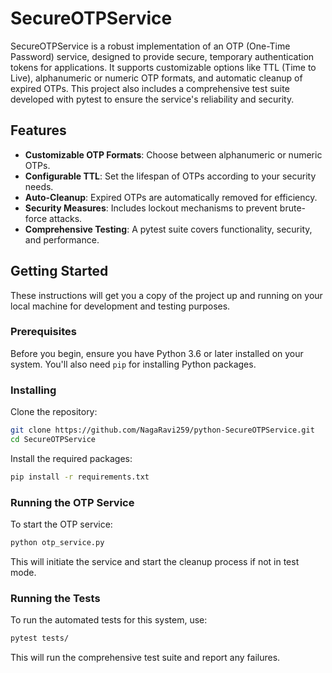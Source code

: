 # SecureOTPService

SecureOTPService is a robust implementation of an OTP (One-Time Password) service, designed to provide secure, temporary authentication tokens for applications. It supports customizable options like TTL (Time to Live), alphanumeric or numeric OTP formats, and automatic cleanup of expired OTPs. This project also includes a comprehensive test suite developed with pytest to ensure the service's reliability and security.

## Features

- **Customizable OTP Formats**: Choose between alphanumeric or numeric OTPs.
- **Configurable TTL**: Set the lifespan of OTPs according to your security needs.
- **Auto-Cleanup**: Expired OTPs are automatically removed for efficiency.
- **Security Measures**: Includes lockout mechanisms to prevent brute-force attacks.
- **Comprehensive Testing**: A pytest suite covers functionality, security, and performance.

## Getting Started

These instructions will get you a copy of the project up and running on your local machine for development and testing purposes.

### Prerequisites

Before you begin, ensure you have Python 3.6 or later installed on your system. You'll also need `pip` for installing Python packages.

### Installing

Clone the repository:

```bash
git clone https://github.com/NagaRavi259/python-SecureOTPService.git
cd SecureOTPService
```

Install the required packages:

```bash
pip install -r requirements.txt
```

### Running the OTP Service

To start the OTP service:

```bash
python otp_service.py
```

This will initiate the service and start the cleanup process if not in test mode.

### Running the Tests

To run the automated tests for this system, use:

```bash
pytest tests/
```

This will run the comprehensive test suite and report any failures.